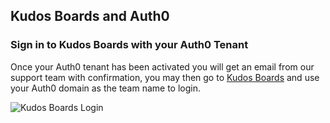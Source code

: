 ## Kudos Boards and Auth0

### Sign in to Kudos Boards with your Auth0 Tenant

Once your Auth0 tenant has been activated you will get an email from our support team with confirmation, you may then go to [Kudos Boards](https://kudosboards.com) and use your Auth0 domain as the team name to login.

![Kudos Boards Login](/assets/auth0/boards-login.png)
